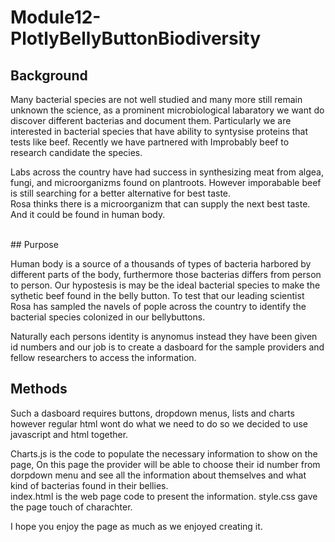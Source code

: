 # Module12-PlotlyBellyButtonBiodiversity
## Background

Many bacterial species are not well studied and many more still remain unknown the science,  as a prominent microbiological labaratory we want do discover different bacterias and document them. Particularly we are interested in bacterial species that have ability to syntysise proteins that tests like beef. Recently we have partnered with Improbably beef to research candidate the species. 
<p> 
Labs across the country have had success in synthesizing meat from algea, fungi, and microorganizms found on plantroots. However imporabable beef is still searching for a better alternative for best taste.
 <br>Rosa thinks there is a microorganizm that can supply the next best taste. And it could be found in human body.
 </P>
 <br>
## Purpose 
<p>Human body is a source of a thousands of types of bacteria harbored by different parts of the body, furthermore those bacterias differs from person to person. Our hypostesis is may be the ideal bacterial species to make the sythetic beef found in the belly button. To test that our leading scientist Rosa has sampled the navels of pople across the country to identify the bacterial species colonized in our bellybuttons.</p>
 
 Naturally each persons identity is anynomus instead they have been given id numbers and our job is to create a dasboard for the sample providers and fellow researchers to access  the information. 
 <br>
 ## Methods
 Such a dasboard requires buttons, dropdown menus, lists and charts however regular html wont do what we need to do so we decided to use javascript and html together.
 
 Charts.js is the code to populate the necessary information to show on the page,
          On this page the provider will be able to choose their id number from dorpdown menu and see all the information about themselves and what kind
          of bacterias found in their bellies.     
 index.html is the web page code to present the information.
 style.css gave the page touch of charachter.
 
 I hope you enjoy the page as much as we enjoyed creating it.

